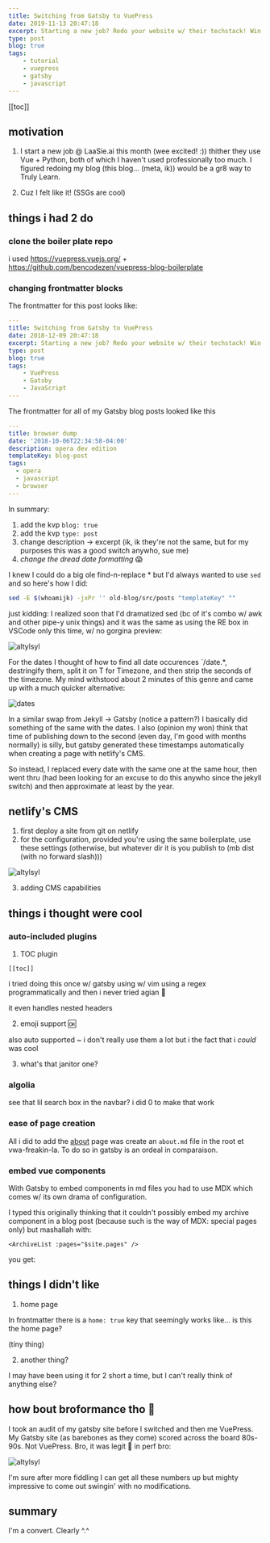 ```yaml
---
title: Switching from Gatsby to VuePress
date: 2019-11-13 20:47:18
excerpt: Starting a new job? Redo your website w/ their techstack! Win employee of the month!
type: post
blog: true
tags:
    - tutorial
    - vuepress
    - gatsby
    - javascript
---
```


[[toc]]

## motivation

1. I start a new job @ LaaSie.ai this month (wee excited! :)) thither they use Vue + Python, both of which I haven't used professionally too much. I figured redoing my blog (this blog... (meta, ik)) would be a gr8 way to Truly Learn.

2. Cuz I felt like it! (SSGs are cool)

## things i had 2 do

### clone the boiler plate repo

i used <https://vuepress.vuejs.org/> + <https://github.com/bencodezen/vuepress-blog-boilerplate>

### changing frontmatter blocks

The frontmatter for this post looks like:

```yaml
---
title: Switching from Gatsby to VuePress
date: 2018-12-09 20:47:18
excerpt: Starting a new job? Redo your website w/ their techstack! Win employee of the month!
type: post
blog: true
tags:
    - VuePress
    - Gatsby
    - JavaScript
---
```

The frontmatter for all of my Gatsby blog posts looked like this 
```yaml
---
title: browser dump
date: '2018-10-06T22:34:58-04:00'
description: opera dev edition
templateKey: blog-post
tags:
  - opera
  - javascript
  - browser
---
```

In summary: 

1. add the kvp `blog: true`
2. add the kvp `type: post`
3. change description -> excerpt (ik, ik they're not the same, but for my purposes this was a good switch anywho, sue me)
4. _change the dread date formatting_ :scream:

I knew I could do a big ole find-n-replace * but I'd always wanted to use `sed` and so here's how I did: 

```bash
sed -E $(whoamijk) -jxPr '' old-blog/src/posts "templateKey" ""
```

just kidding: I realized soon that I'd dramatized sed (bc of it's combo w/ awk and other pipe-y unix things) and it was the same as using the RE box in VSCode only this time, w/ no gorgina preview:

![altylsyl](https://res.cloudinary.com/cloudimgts/image/upload/v1574551616/a0pt5aidnyu9acjkqcro.png)

For the dates I thought of how to find all date occurences `/date.*\, destringify them, split it on T for Timezone, and then strip the seconds of the timezone. My mind withstood about 2 minutes of this genre and came up with a much quicker alternative: 

![dates](https://res.cloudinary.com/cloudimgts/image/upload/v1574551982/nxqmxi4rv6kixjt1acjh.png)

In a similar swap from Jekyll -> Gatsby (notice a pattern?) I basically did something of the same with the dates. I also (opinion my won) think that time of publishing down to the second (even day, I'm good with months normally) is silly, but gatsby generated these timestamps automatically when creating a page with netlify's CMS.

So instead, I replaced every date with the same one at the same hour, then went thru (had been looking for an excuse to do this anywho since the jekyll switch) and then approximate at least by the year.

## netlify's CMS

1. first deploy a site from git on netlify
2. for the configuration, provided you're using the same boilerplate, use these settings (otherwise, but whatever dir it is you publish to (mb dist (with no forward slash)))

![altylsyl](https://res.cloudinary.com/cloudimgts/image/upload/v1574557185/qe2vhpcprjehmrxnqf3p.png)

3. adding CMS capabilities


## things i thought were cool

### auto-included plugins

1. TOC plugin

```
[[toc]]
```

i tried doing this once w/ gatsby using w/ vim using a regex programmatically and then i never tried agian :shrug:

it even handles nested headers

2. emoji support :ok:

also auto supported ~ i don't really use them a lot but i the fact that i _could_ was cool

3. what's that janitor one?

### algolia

see that lil search box in the navbar? i did 0 to make that work

### ease of page creation

All i did to add the [about](/about) page was create an `about.md` file in the root et vwa-freakin-la. To do so in gatsby is an ordeal in comparaison.

### embed vue components

With Gatsby to embed components in md files you had to use MDX which comes w/ its own drama of configuration. 

I typed this originally thinking that it couldn't possibly embed my archive component in a blog post (because such is the way of MDX: special pages only) but mashallah with:

```
<ArchiveList :pages="$site.pages" />
```

you get:

<ArchiveList :pages="$site.pages" />

## things I didn't like

1. home page

In frontmatter there is a `home: true` key that seemingly works like... is this the home page?

(tiny thing)

2. another thing?

I may have been using it for 2 short a time, but I can't really think of anything else?

## how bout broformance tho :100:

I took an audit of my gatsby site before I switched and then me VuePress. My Gatsby site (as barebones as they come) scored across the board 80s-90s. Not VuePress. Bro, it was legit :100: in perf bro:

![altylsyl](https://res.cloudinary.com/cloudimgts/image/upload/v1574557384/p0yjuxcizjjv2snoylix.png)

I'm sure after more fiddling I can get all these numbers up but mighty impressive to come out swingin' with no modifications.

## summary

I'm a convert. Clearly ^.^
